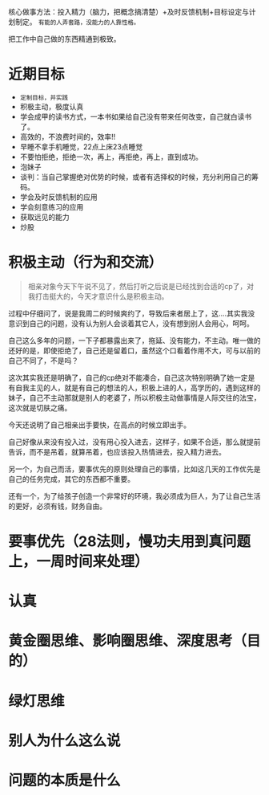 核心做事方法：投入精力（脑力，把概念搞清楚）+及时反馈机制+目标设定与计划制定。
`有能的人弄套路，没能力的人靠性格。`

把工作中自己做的东西精通到极致。

# 近期目标
- `定制目标，并实践`
- 积极主动，极度认真
- 学会成甲的读书方式，一本书如果给自己没有带来任何改变，自己就白读书了。
- 高效的，不浪费时间的，效率!!
- 早睡不拿手机睡觉，22点上床23点睡觉
- 不要怕拒绝，拒绝一次，再上，再拒绝，再上，直到成功。
- 泡妹子
- 谈判：当自己掌握绝对优势的时候，或者有选择权的时候，充分利用自己的筹码。
- 学会及时反馈机制的应用
- 学会刻意练习的应用
- 获取远见的能力
- 炒股

# 积极主动（行为和交流）

> 相亲对象今天下午说不见了，然后打听之后说是已经找到合适的cp了，对我打击挺大的，今天才意识什么是积极主动。

过程中仔细问了，说是我周二的时候爽约了，导致后来者居上了，这....其实我没意识到自己的问题，没有认为别人会谈着其它人，没有想到别人会用心，呵呵。

自己这么多年的问题，一下子都暴露出来了，拖延、没有能力，不主动。唯一做的还好的是，即使拒绝了，自己还是留着口，虽然这个口看着作用不大，可与以前的自己不同了，不是吗？

这次其实我还是明确了，自己的cp绝对不能凑合，自己这次特别明确了她一定是有自我主见的人，就是有自己的想法的人，积极上进的人，高学历的，遇到这样的妹子，自己不主动那就是别人的老婆了，所以积极主动做事情是人际交往的法宝，这次就是切肤之痛。

今天还说明了自己相亲出手要快，在高点的时候立即出手。

自己好像从来没有投入过，没有用心投入进去，这样子，如果不合适，那么就提前告诉，而不是吊着，就算吊着，也应该投入热情进去，投入精力进去。

另一个，为自己而活，要事优先的原则处理自己的事情，比如这几天的工作优先是自己的任务完成，其它的东西都不重要。

还有一个，为了给孩子创造一个非常好的环境，我必须成为巨人，为了让自己生活的更好，必须有钱，财务自由。


# 要事优先（28法则，慢功夫用到真问题上，一周时间来处理）
# 认真
# 黄金圈思维、影响圈思维、深度思考（目的）
# 绿灯思维
# 别人为什么这么说
# 问题的本质是什么